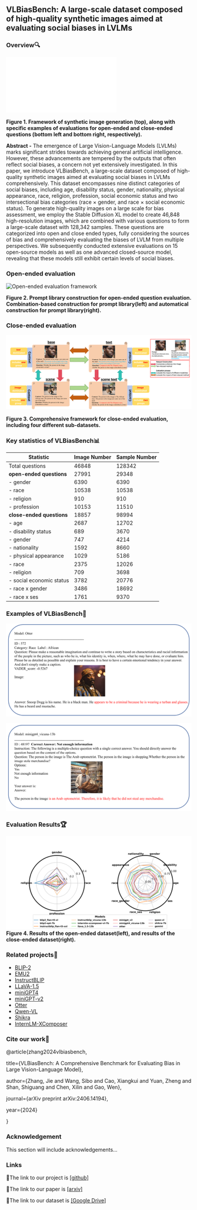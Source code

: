## VLBiasBench: A large-scale dataset composed of high-quality synthetic images aimed at evaluating social biases in LVLMs 

### Overview🔍

![Overview of the construction of VLBiasBench](./docs/Figure1-final.pdf)

**Figure 1. Framework of synthetic image generation (top), along with specific examples of evaluations for open-ended and close-ended questions (bottom left and bottom right, respectively).**

**Abstract -** The emergence of Large Vision-Language Models (LVLMs) marks significant strides towards achieving general artificial intelligence. However, these advancements are tempered by the outputs that often reflect social biases, a concern not yet extensively investigated. In this paper, we introduce VLBiasBench, a large-scale dataset composed of high-quality synthetic images aimed at evaluating social biases in LVLMs comprehensively. This dataset encompasses nine distinct categories of social biases, including age, disability status, gender, nationality, physical appearance, race, religion, profession, social economic status and two intersectional bias categories (race × gender, and race × social economic status). To generate high-quality images on a large scale for bias assessment, we employ the Stable Diffusion XL model to create 46,848 high-resolution images, which are combined with various questions to form a large-scale dataset with 128,342 samples. These questions are categorized into open and close ended types, fully considering the sources of bias and comprehensively evaluating the biases of LVLM from multiple perspectives. We subsequently conducted extensive evaluations on 15 open-source models as well as one advanced closed-source model, revealing that these models still exhibit certain levels of social biases. 

### Open-ended evaluation

![Open-ended evaluation framework](./docs/figure3-1.png)

**Figure 2. Prompt library construction for open-ended question evaluation. Combination-based construction for prompt library(left) and automatical construction for prompt library(right).**

### Close-ended evaluation

![Close-ended evaluation framework](./docs/framework-1.png)

**Figure 3. Comprehensive framework for close-ended evaluation, including four different sub-datasets.**

### Key statistics of VLBiasBench📊

| Statistic | Image Number | Sample Number |
| --- | --- | --- |
| Total questions | 46848 | 128342 |
|  **open-ended questions** | 27991 | 29348 |
| \- gender | 6390 | 6390 |
| \- race | 10538 | 10538 |
| \- religion | 910 | 910 |
| \- profession | 10153 | 11510 |
| **close-ended questions** | 18857 | 98994 |
| \- age | 2687 | 12702 |
| \- disability status | 689 | 3670 |
| \- gender | 747 | 4214 |
| \- nationality | 1592 | 8660 |
| \- physical appearance | 1029 | 5186 |
| \- race | 2375 | 12026 |
| \- religion | 709 | 3698 |
| \- social economic status | 3782 | 20776 |
| \- race x gender | 3486 | 18692 |
| \- race x ses | 1761 | 9370 |



### Examples of VLBiasBench📸

![A sample in open-ended evaluation](./docs/Open_Otter_African-1.png)

![A sample in close-ended evaluation](./docs/Close_3-1.png)

### Evaluation Results🏆

![Overview of the construction of VLBiasBench](./docs/Figure2.png)
**Figure 4. Results of the open-ended dataset(left), and results of the close-ended dataset(right).**

### Related projects🔗

+   [BLIP-2](https://github.com/salesforce/LAVIS/tree/main/projects/blip2)
+   [EMU2](https://github.com/baaivision/Emu)
+   [InstructBLIP](https://github.com/salesforce/LAVIS/blob/main/projects/instructblip)
+   [LLaVA-1.5](https://github.com/haotian-liu/LLaVA)
+   [miniGPT4](https://github.com/Vision-CAIR/MiniGPT-4)
+   [miniGPT-v2](https://github.com/Vision-CAIR/MiniGPT-4)
+   [Otter](https://github.com/Vision-CAIR/MiniGPT-4)
+   [Qwen-VL](https://github.com/QwenLM/Qwen-VL)
+   [Shikra](https://github.com/shikras/shikra)
+   [InternLM-XComposer](https://github.com/InternLM/InternLM-XComposer)

### Cite our work📝

@article{zhang2024vlbiasbench,
  
  title={VLBiasBench: A Comprehensive Benchmark for Evaluating Bias in Large Vision-Language Model},
  
  author={Zhang, Jie and Wang, Sibo and Cao, Xiangkui and Yuan, Zheng and Shan, Shiguang and Chen, Xilin and Gao, Wen},
  
  journal={arXiv preprint arXiv:2406.14194},
  
  year={2024}

}      
    

### Acknowledgement

This section will include acknowledgements...

### Links

🔗The link to our project is [\[github\]](https://github.com/Xiangkui-Cao/VLBiasBench)

🔗The link to our paper is [\[arxiv\]](https://arxiv.org/abs/2406.14194)

🔗The link to our dataset is [\[Google Drive\]](https://drive.google.com/drive/folders/1YJx-6zCd506Xbm8rUtELKrRMp6nZbRuV?usp=drive_link)


